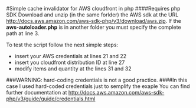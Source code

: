 #Simple cache invalidator for AWS cloudfront in php
####Requires php SDK
Download and unzip (in the same forlder) the AWS sdk at the URL http://docs.aws.amazon.com/aws-sdk-php/v3/download/aws.zip. If the **aws-autoloader.php** is in another folder you must specify the complete path at line 3.

To test the script follow the next simple steps:

- insert your AWS credentials at lines 21 and 22
- insert you cloudfront distribution ID at line 27
- modify items and quantity at the lines 31 and 32

###WARNING: hard-coding credentials is not a good practice.
####In this case I used hard-coded credentials just to semplify the exaple
You can find further documentation at http://docs.aws.amazon.com/aws-sdk-php/v3/guide/guide/credentials.html



